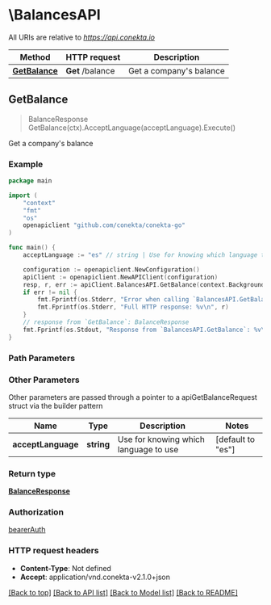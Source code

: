 # \BalancesAPI

All URIs are relative to *https://api.conekta.io*

Method | HTTP request | Description
------------- | ------------- | -------------
[**GetBalance**](BalancesAPI.md#GetBalance) | **Get** /balance | Get a company&#39;s balance



## GetBalance

> BalanceResponse GetBalance(ctx).AcceptLanguage(acceptLanguage).Execute()

Get a company's balance



### Example

```go
package main

import (
    "context"
    "fmt"
    "os"
    openapiclient "github.com/conekta/conekta-go"
)

func main() {
    acceptLanguage := "es" // string | Use for knowing which language to use (optional) (default to "es")

    configuration := openapiclient.NewConfiguration()
    apiClient := openapiclient.NewAPIClient(configuration)
    resp, r, err := apiClient.BalancesAPI.GetBalance(context.Background()).AcceptLanguage(acceptLanguage).Execute()
    if err != nil {
        fmt.Fprintf(os.Stderr, "Error when calling `BalancesAPI.GetBalance``: %v\n", err)
        fmt.Fprintf(os.Stderr, "Full HTTP response: %v\n", r)
    }
    // response from `GetBalance`: BalanceResponse
    fmt.Fprintf(os.Stdout, "Response from `BalancesAPI.GetBalance`: %v\n", resp)
}
```

### Path Parameters



### Other Parameters

Other parameters are passed through a pointer to a apiGetBalanceRequest struct via the builder pattern


Name | Type | Description  | Notes
------------- | ------------- | ------------- | -------------
 **acceptLanguage** | **string** | Use for knowing which language to use | [default to &quot;es&quot;]

### Return type

[**BalanceResponse**](BalanceResponse.md)

### Authorization

[bearerAuth](../README.md#bearerAuth)

### HTTP request headers

- **Content-Type**: Not defined
- **Accept**: application/vnd.conekta-v2.1.0+json

[[Back to top]](#) [[Back to API list]](../README.md#documentation-for-api-endpoints)
[[Back to Model list]](../README.md#documentation-for-models)
[[Back to README]](../README.md)


